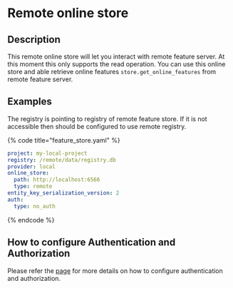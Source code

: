# Remote online store

## Description

This remote online store will let you interact with remote feature server. At this moment this only supports the read operation. You can use this online store and able retrieve online features `store.get_online_features`  from remote feature server. 

## Examples

The registry is pointing to registry of remote feature store. If it is not accessible then should be configured to use remote registry.

{% code title="feature_store.yaml" %}
```yaml
project: my-local-project
registry: /remote/data/registry.db
provider: local
online_store:
  path: http://localhost:6566
  type: remote
entity_key_serialization_version: 2
auth:
  type: no_auth
```
{% endcode %}

## How to configure Authentication and Authorization
Please refer the [page](./../../../docs/getting-started/concepts/permission.md) for more details on how to configure authentication and authorization.

